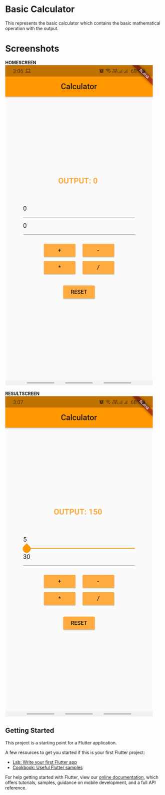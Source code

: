 # Basic Calculator

This represents the basic calculator which contains the basic mathematical operation with the output.

# Screenshots

**HOMESCREEN**
![HOMESCREEN](assets/Homescreen.jpg)

**RESULTSCREEN**
![HOMESCREEN](assets/Resultscreen.jpg)

## Getting Started

This project is a starting point for a Flutter application.

A few resources to get you started if this is your first Flutter project:

- [Lab: Write your first Flutter app](https://flutter.dev/docs/get-started/codelab)
- [Cookbook: Useful Flutter samples](https://flutter.dev/docs/cookbook)

For help getting started with Flutter, view our
[online documentation](https://flutter.dev/docs), which offers tutorials,
samples, guidance on mobile development, and a full API reference.
